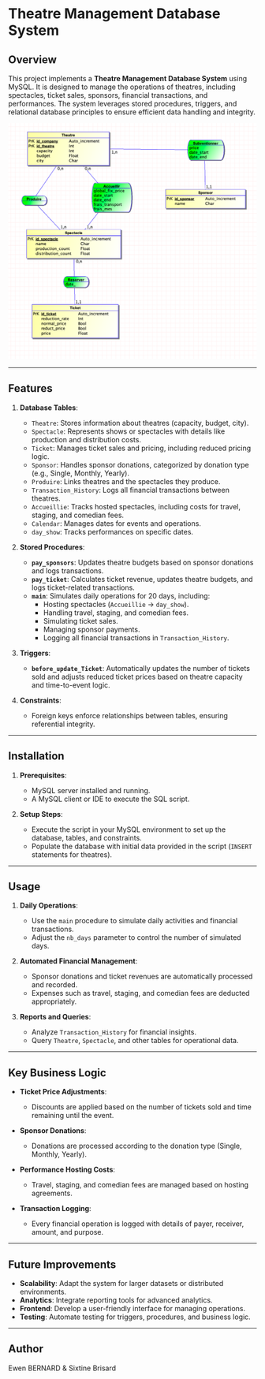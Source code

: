 # Theatre Management Database System

## Overview

This project implements a **Theatre Management Database System** using MySQL. It is designed to manage the operations of theatres, including spectacles, ticket sales, sponsors, financial transactions, and performances. The system leverages stored procedures, triggers, and relational database principles to ensure efficient data handling and integrity.

![DB Schema](MCD.png)

---

## Features

1. **Database Tables**:
   - `Theatre`: Stores information about theatres (capacity, budget, city).
   - `Spectacle`: Represents shows or spectacles with details like production and distribution costs.
   - `Ticket`: Manages ticket sales and pricing, including reduced pricing logic.
   - `Sponsor`: Handles sponsor donations, categorized by donation type (e.g., Single, Monthly, Yearly).
   - `Produire`: Links theatres and the spectacles they produce.
   - `Transaction_History`: Logs all financial transactions between theatres.
   - `Accueillie`: Tracks hosted spectacles, including costs for travel, staging, and comedian fees.
   - `Calendar`: Manages dates for events and operations.
   - `day_show`: Tracks performances on specific dates.

2. **Stored Procedures**:
   - **`pay_sponsors`**: Updates theatre budgets based on sponsor donations and logs transactions.
   - **`pay_ticket`**: Calculates ticket revenue, updates theatre budgets, and logs ticket-related transactions.
   - **`main`**: Simulates daily operations for 20 days, including:
     - Hosting spectacles (`Accueillie` → `day_show`).
     - Handling travel, staging, and comedian fees.
     - Simulating ticket sales.
     - Managing sponsor payments.
     - Logging all financial transactions in `Transaction_History`.

3. **Triggers**:
   - **`before_update_Ticket`**: Automatically updates the number of tickets sold and adjusts reduced ticket prices based on theatre capacity and time-to-event logic.

4. **Constraints**:
   - Foreign keys enforce relationships between tables, ensuring referential integrity.

---

## Installation

1. **Prerequisites**:
   - MySQL server installed and running.
   - A MySQL client or IDE to execute the SQL script.

2. **Setup Steps**:
   - Execute the script in your MySQL environment to set up the database, tables, and constraints.
   - Populate the database with initial data provided in the script (`INSERT` statements for theatres).

---

## Usage

1. **Daily Operations**:
   - Use the `main` procedure to simulate daily activities and financial transactions.
   - Adjust the `nb_days` parameter to control the number of simulated days.

2. **Automated Financial Management**:
   - Sponsor donations and ticket revenues are automatically processed and recorded.
   - Expenses such as travel, staging, and comedian fees are deducted appropriately.

3. **Reports and Queries**:
   - Analyze `Transaction_History` for financial insights.
   - Query `Theatre`, `Spectacle`, and other tables for operational data.

---

## Key Business Logic

- **Ticket Price Adjustments**: 
  - Discounts are applied based on the number of tickets sold and time remaining until the event.

- **Sponsor Donations**:
  - Donations are processed according to the donation type (Single, Monthly, Yearly).

- **Performance Hosting Costs**:
  - Travel, staging, and comedian fees are managed based on hosting agreements.

- **Transaction Logging**:
  - Every financial operation is logged with details of payer, receiver, amount, and purpose.

---

## Future Improvements

- **Scalability**: Adapt the system for larger datasets or distributed environments.
- **Analytics**: Integrate reporting tools for advanced analytics.
- **Frontend**: Develop a user-friendly interface for managing operations.
- **Testing**: Automate testing for triggers, procedures, and business logic.

---

## Author

Ewen BERNARD & Sixtine Brisard
